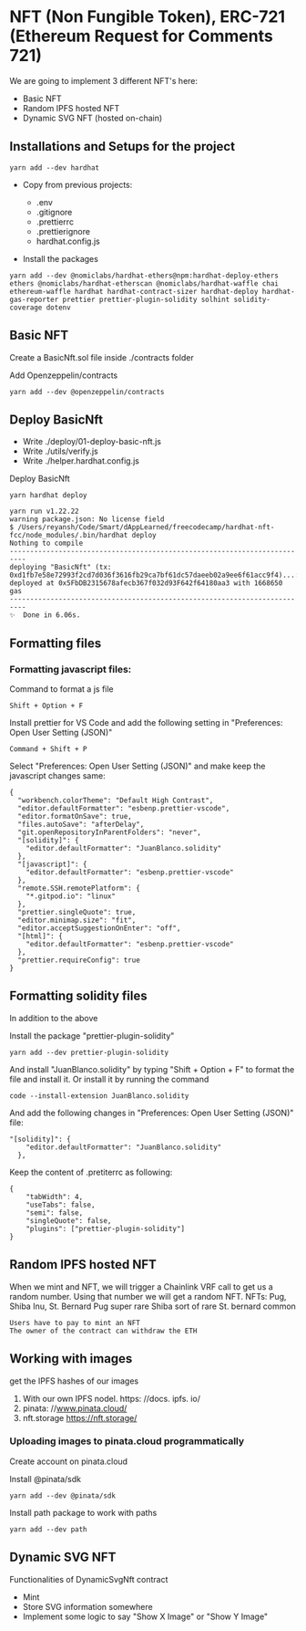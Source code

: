 # NFT (Non Fungible Token), ERC-721 (Ethereum Request for Comments 721)

We are going to implement 3 different NFT's here:

-   Basic NFT
-   Random IPFS hosted NFT
-   Dynamic SVG NFT (hosted on-chain)

## Installations and Setups for the project

```
yarn add --dev hardhat
```

-   Copy from previous projects:

    -   .env
    -   .gitignore
    -   .prettierrc
    -   .prettierignore
    -   hardhat.config.js

-   Install the packages

```
yarn add --dev @nomiclabs/hardhat-ethers@npm:hardhat-deploy-ethers ethers @nomiclabs/hardhat-etherscan @nomiclabs/hardhat-waffle chai ethereum-waffle hardhat hardhat-contract-sizer hardhat-deploy hardhat-gas-reporter prettier prettier-plugin-solidity solhint solidity-coverage dotenv
```

## Basic NFT

Create a BasicNft.sol file inside ./contracts folder

Add Openzeppelin/contracts

```
yarn add --dev @openzeppelin/contracts
```

## Deploy BasicNft

-   Write ./deploy/01-deploy-basic-nft.js
-   Write ./utils/verify.js
-   Write ./helper.hardhat.config.js

Deploy BasicNft

```
yarn hardhat deploy

```

```
yarn run v1.22.22
warning package.json: No license field
$ /Users/reyansh/Code/Smart/dAppLearned/freecodecamp/hardhat-nft-fcc/node_modules/.bin/hardhat deploy
Nothing to compile
--------------------------------------------------------------------------
deploying "BasicNft" (tx: 0xd1fb7e58e72993f2cd7d036f3616fb29ca7bf61dc57daeeb02a9ee6f61acc9f4)...: deployed at 0x5FbDB2315678afecb367f032d93F642f64180aa3 with 1668650 gas
--------------------------------------------------------------------------
✨  Done in 6.06s.
```

## Formatting files

### Formatting javascript files:

Command to format a js file

```
Shift + Option + F
```

Install prettier for VS Code and add the following setting in "Preferences: Open User Setting (JSON)"

```
Command + Shift + P
```

Select "Preferences: Open User Setting (JSON)" and make keep the javascript changes same:

```
{
  "workbench.colorTheme": "Default High Contrast",
  "editor.defaultFormatter": "esbenp.prettier-vscode",
  "editor.formatOnSave": true,
  "files.autoSave": "afterDelay",
  "git.openRepositoryInParentFolders": "never",
  "[solidity]": {
    "editor.defaultFormatter": "JuanBlanco.solidity"
  },
  "[javascript]": {
    "editor.defaultFormatter": "esbenp.prettier-vscode"
  },
  "remote.SSH.remotePlatform": {
    "*.gitpod.io": "linux"
  },
  "prettier.singleQuote": true,
  "editor.minimap.size": "fit",
  "editor.acceptSuggestionOnEnter": "off",
  "[html]": {
    "editor.defaultFormatter": "esbenp.prettier-vscode"
  },
  "prettier.requireConfig": true
}
```

## Formatting solidity files

In addition to the above

Install the package "prettier-plugin-solidity"

```
yarn add --dev prettier-plugin-solidity
```

And install "JuanBlanco.solidity" by typing "Shift + Option + F" to format the file and install it. Or install it by running the command

```
code --install-extension JuanBlanco.solidity
```

And add the following changes in "Preferences: Open User Setting (JSON)" file:

```
"[solidity]": {
    "editor.defaultFormatter": "JuanBlanco.solidity"
  },
```

Keep the content of .pretiterrc as following:

```
{
    "tabWidth": 4,
    "useTabs": false,
    "semi": false,
    "singleQuote": false,
    "plugins": ["prettier-plugin-solidity"]
}
```

## Random IPFS hosted NFT

When we mint and NFT, we will trigger a Chainlink VRF call to get us a random number.
Using that number we will get a random NFT.
NFTs: Pug, Shiba Inu, St. Bernard
Pug super rare
Shiba sort of rare
St. bernard common

    Users have to pay to mint an NFT
    The owner of the contract can withdraw the ETH

## Working with images

get the IPFS hashes of our images

1. With our own IPFS nodel. https: //docs. ipfs. io/
2. pinata: //www.pinata.cloud/
3. nft.storage https://nft.storage/

### Uploading images to pinata.cloud programmatically

Create account on pinata.cloud

Install @pinata/sdk

```
yarn add --dev @pinata/sdk
```

Install path package to work with paths

```
yarn add --dev path
```

## Dynamic SVG NFT

Functionalities of DynamicSvgNft contract

-   Mint
-   Store SVG information somewhere
-   Implement some logic to say "Show X Image" or "Show Y Image"
